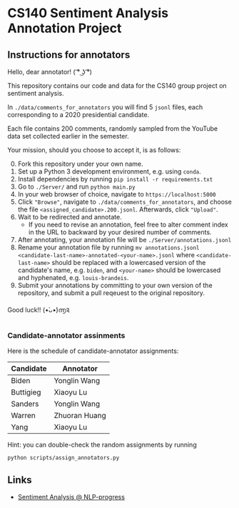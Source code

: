 # CS140 Sentiment Analysis Annotation Project

## Instructions for annotators

Hello, dear annotator! ( ͡° ͜ʖ ͡°)

This repository contains our code and data for the CS140 group project on sentiment analysis.

In `./data/comments_for_annotators` you will find 5 `jsonl` files, each corresponding to a 2020 presidential candidate.

Each file contains 200 comments, randomly sampled from the YouTube data set collected earlier in the semester.

Your mission, should you choose to accept it, is as follows:

0. Fork this repository under your own name.
1. Set up a Python 3 development environment, e.g. using `conda`.
2. Install dependencies by running `pip install -r requirements.txt`
3. Go to `./Server/` and run `python main.py`
4. In your web browser of choice, navigate to `https://localhost:5000`
5. Click `"Browse"`, navigate to `./data/comments_for_annotators`, and choose the file `<assigned_candidate>.200.jsonl`. Afterwards, click `"Upload"`.
6. Wait to be redirected and annotate.
    - If you need to revise an annotation, feel free to alter comment index in the URL to backward by your desired number of comments.
7. After annotating, your annotation file will be `./Server/annotations.jsonl`
8. Rename your annotation file by running `mv annotations.jsonl <candidate-last-name>-annotated-<your-name>.jsonl` where `<candidate-last-name>` should be replaced with a lowercased version of the candidate's name, e.g. `biden`, and `<your-name>` should be lowercased and hyphenated, e.g. `louis-brandeis`.
9. Submit your annotations by committing to your own version of the repository, and submit a pull reqeuest to the original repository.

Good luck!! (•̀ᴗ•́)൬༉

### Candidate-annotator assinments

Here is the schedule of candidate-annotator assignments:

| Candidate   |    Annotator                |
|-------------|-----------------------------|
|  Biden      |    Yonglin Wang             |
|  Buttigieg  |    Xiaoyu Lu                |
|  Sanders    |    Yonglin Wang             |
|  Warren     |    Zhuoran Huang            |
|  Yang       |    Xiaoyu Lu                |

Hint: you can double-check the random assignments by running

```
python scripts/assign_annotators.py
```

## Links
- [Sentiment Analysis @ NLP-progress](http://nlpprogress.com/english/sentiment_analysis.html)
